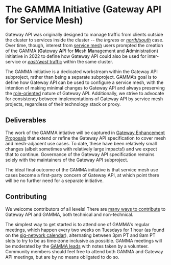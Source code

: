 # The GAMMA Initiative (Gateway API for Service Mesh)

Gateway API was originally designed to manage traffic from clients outside the
cluster to services inside the cluster -- the _ingress_ or
[_north/south_][north/south traffic] case. Over time, though, interest from
[service mesh] users prompted the creation of the GAMMA (**G**ateway **A**PI for
**M**esh **M**anagement and **A**dministration) initiative in 2022 to define how
Gateway API could also be used for inter-service or [_east/west_
traffic][east/west traffic] within the same cluster.

The GAMMA initiative is a dedicated workstream within the Gateway API
subproject, rather than being a separate subproject. GAMMA’s goal is to define
how Gateway API can be used to configure a service mesh, with the intention of
making minimal changes to Gateway API and always preserving the [role-oriented]
nature of Gateway API. Additionally, we strive to advocate for consistency
between implementations of Gateway API by service mesh projects, regardless of
their technology stack or proxy.

## Deliverables

The work of the GAMMA intiative will be captured in [Gateway Enhancement
Proposals][geps] that extend or refine the Gateway API specification to cover
mesh and mesh-adjacent use cases. To date, these have been relatively small
changes (albeit sometimes with relatively large impacts!) and we expect that to
continue. Governance of the Gateway API specification remains solely with the
maintainers of the Gateway API subproject.

The ideal final outcome of the GAMMA initiative is that service mesh use cases
become a first-party concern of Gateway API, at which point there will be no
further need for a separate initiative.

## Contributing

We welcome contributors of all levels! There are [many ways to
contribute][contributor-ladder] to Gateway API and GAMMA, both technical and
non-technical.

The simplest way to get started is to attend one of GAMMA's regular meetings,
which happen every two weeks on Tuesdays for 1 hour (as found on the
[sig-network calendar]), alternating between 3pm PT and 8am PT slots to try to
be as time-zone inclusive as possible. GAMMA meetings will be moderated by the
[GAMMA leads] with notes taken by a volunteer. Community members should feel
free to attend both GAMMA and Gateway API meetings, but are by no means
obligated to do so.

[contributor-ladder]:/contributing/contributor-ladder
[east/west traffic]:/concepts/glossary#eastwest-traffic
[GAMMA
    leads]:https://github.com/kubernetes-sigs/gateway-api/blob/main/OWNERS_ALIASES#L23
[geps]:/geps/overview
[north/south traffic]:/concepts/glossary#northsouth-traffic
[service mesh]:/concepts/glossary#service-mesh
[sig-network calendar]:/contributing/community/#meetings
[role-oriented]:/concepts/roles-and-personas